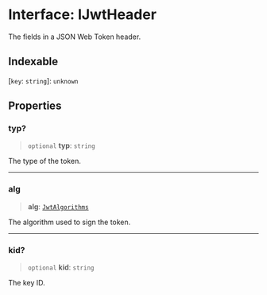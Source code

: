 # Interface: IJwtHeader

The fields in a JSON Web Token header.

## Indexable

\[`key`: `string`\]: `unknown`

## Properties

### typ?

> `optional` **typ**: `string`

The type of the token.

***

### alg

> **alg**: [`JwtAlgorithms`](../type-aliases/JwtAlgorithms.md)

The algorithm used to sign the token.

***

### kid?

> `optional` **kid**: `string`

The key ID.

